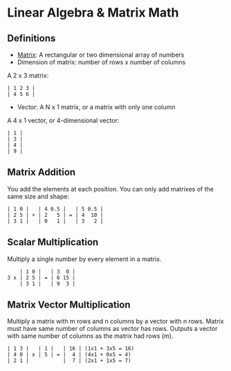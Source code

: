 # Linear Algebra & Matrix Math

## Definitions

- [Matrix](https://en.wikipedia.org/wiki/Matrix_(mathematics)): A rectangular or two dimensional array of numbers
- Dimension of matrix: number of rows x number of columns

A 2 x 3 matrix:
```
| 1 2 3 |
| 4 5 6 |
```

- Vector: A N x 1 matrix, or a matrix with only one column

A 4 x 1 vector, or 4-dimensional vector:
```
| 1 |
| 3 |
| 4 |
| 9 |
```

## Matrix Addition

You add the elements at each position. You can only add matrixes of the same size and shape:
```
| 1 0 |   | 4 0.5 |   | 5 0.5 |
| 2 5 | + | 2   5 | = | 4  10 |
| 3 1 |   | 0   1 |   | 3   2 |
```

## Scalar Multiplication
Multiply a single number by every element in a matrix.
```
    | 1 0 |   | 3  0 |
3 x | 2 5 | = | 6 15 |
    | 3 1 |   | 9  3 |
```

## Matrix Vector Multiplication
Multiply a matrix with m rows and n columns by a vector with n rows. Matrix must have same number of columns as vector has rows. Outputs a vector with same number of columns as the matrix had rows (m).

```
| 1 3 |   | 1 |   | 16 | (1x1 + 3x5 = 16)
| 4 0 | x | 5 | = |  4 | (4x1 + 0x5 = 4)
| 2 1 |           |  7 | (2x1 + 1x5 = 7)
```

